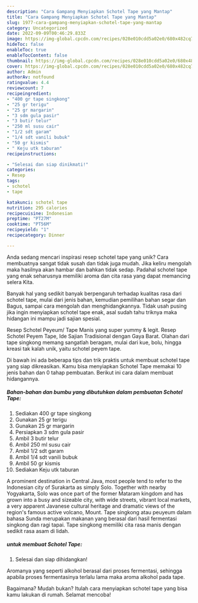 ```yaml
---
description: "Cara Gampang Menyiapkan Schotel Tape yang Mantap"
title: "Cara Gampang Menyiapkan Schotel Tape yang Mantap"
slug: 1977-cara-gampang-menyiapkan-schotel-tape-yang-mantap
category: Uncategorized
date: 2022-09-09T00:46:29.833Z
image: https://img-global.cpcdn.com/recipes/028e010cdd5a02e0/680x482cq70/schotel-tape-foto-resep-utama.jpg
hideToc: false
enableToc: true
enableTocContent: false
thumbnail: https://img-global.cpcdn.com/recipes/028e010cdd5a02e0/680x482cq70/schotel-tape-foto-resep-utama.jpg
cover: https://img-global.cpcdn.com/recipes/028e010cdd5a02e0/680x482cq70/schotel-tape-foto-resep-utama.jpg
author: Admin
authorAv: notfound
ratingvalue: 4.4
reviewcount: 7
recipeingredient:
- "400 gr tape singkong"
- "25 gr terigu"
- "25 gr margarin"
- "3 sdm gula pasir"
- "3 butir telur"
- "250 ml susu cair"
- "1/2 sdt garam"
- "1/4 sdt vanili bubuk"
- "50 gr kismis"
- " Keju utk taburan"
recipeinstructions:

- "Selesai dan siap dinikmati!"
categories:
- Resep
tags:
- schotel
- tape

katakunci: schotel tape 
nutrition: 295 calories
recipecuisine: Indonesian
preptime: "PT27M"
cooktime: "PT56M"
recipeyield: "1"
recipecategory: Dinner

---
```





Anda sedang mencari inspirasi resep schotel tape yang unik? Cara membuatnya sangat tidak susah dan tidak juga mudah. Jika keliru mengolah maka hasilnya akan hambar dan bahkan tidak sedap. Padahal schotel tape yang enak seharusnya memiliki aroma dan cita rasa yang dapat memancing selera Kita.





Banyak hal yang sedikit banyak berpengaruh terhadap kualitas rasa dari schotel tape, mulai dari jenis bahan, kemudian pemilihan bahan segar dan Bagus, sampai cara mengolah dan menghidangkannya. Tidak usah pusing jika ingin menyiapkan schotel tape enak,      asal sudah tahu triknya maka hidangan ini mampu jadi sajian spesial.














Resep Schotel Peyeum/ Tape Manis yang super yummy &amp; legit. Resep Schotel Peyem Tape, Ide Sajian Tradisional dengan Gaya Barat. Olahan dari tape singkong memang sangatlah beragam, mulai dari kue, bolu, hingga kreasi tak kalah unik, yaitu schotel peyem tape.






Di bawah ini ada beberapa tips dan trik praktis untuk membuat schotel tape yang siap dikreasikan. Kamu bisa menyiapkan Schotel Tape memakai 10 jenis bahan dan 0 tahap pembuatan. Berikut ini cara dalam membuat hidangannya.

<!--inarticleads1-->

##### Bahan-bahan dan bumbu yang dibutuhkan dalam pembuatan Schotel Tape:

1. Sediakan 400 gr tape singkong
1. Gunakan 25 gr terigu
1. Gunakan 25 gr margarin
1. Persiapkan 3 sdm gula pasir
1. Ambil 3 butir telur
1. Ambil 250 ml susu cair
1. Ambil 1/2 sdt garam
1. Ambil 1/4 sdt vanili bubuk
1. Ambil 50 gr kismis
1. Sediakan  Keju utk taburan


A prominent destination in Central Java, most people tend to refer to the Indonesian city of Surakarta as simply Solo. Together with nearby Yogyakarta, Solo was once part of the former Mataram kingdom and has grown into a busy and sizeable city, with wide streets, vibrant local markets, a very apparent Javanese cultural heritage and dramatic views of the region&#39;s famous active volcano, Mount. Tape singkong atau peuyeum dalam bahasa Sunda merupakan makanan yang berasal dari hasil fermentasi singkong dan ragi tapai. Tape singkong memiliki cita rasa manis dengan sedikit rasa asam di lidah. 

<!--inarticleads2-->

#####  untuk membuat Schotel Tape:


1. Selesai dan siap dihidangkan!

Aromanya yang seperti alkohol berasal dari proses fermentasi, sehingga apabila proses fermentasinya terlalu lama maka aroma alkohol pada tape. 

Bagaimana? Mudah bukan? Itulah cara menyiapkan schotel tape yang bisa kamu lakukan di rumah. Selamat mencoba!
